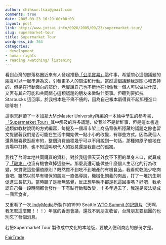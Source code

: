 ```yaml
---
author: chihsun.tsai@gmail.com
comments: true
date: 2005-09-23 16:29:00+00:00
layout: post
link: http://www.jxtsai.info/0928/2005/09/23/supermarket-tour/
slug: supermarket-tour
title: Supermarket Tour
wordpress_id: 764
categories:
- development
- human rights
- reading /watching/ listening
---
```


看到台灣的部落格圈近來有人發起推動[「公平貿易」](http://www.jxtsai.info/blog/)這件事，希望關心這個議題的朋友可以一起串連為文，引發更多人的關注和行動。當然這個議題我是關心和支持的，但是在行動面向的部份，老實說自己也不斷地在想像我一個人可以做些什麼，又否有其它可能和共同關心這類議題的朋友來做點什麼事。但聽到要抵抗Starbucks 這回事，於我根本是不痛不癢的，因為自己根本窮得買不起那種進口咖啡啦！  
  
這兩天翻讀了一本加拿大McMaster University所編的一本給中學生的參考書，[「Supermarket Tour」](http://www.jxtsai.info/blog/)其中觸及的許多議題，於我並不是新鮮事，但是這本書透過類似教材說明的方式編寫，每提及一個超市架上商品背後所隱藏的議題之餘也留文提醒著我們是否可能在生活中開始做一點小小的改變，有哪些方式。因為我個人還真蠻喜歡逛超市的，整個消費過程幾乎可以不用說到一句話，那種如原子般地在賣場中打轉，也不知這叫現代人的寂莫還是我自己的孤獨。  
  
我找了台灣本地共同購買的資料，對於我這個天天外食不下廚的單身人口，就算成了[「穀東」](http://www.jxtsai.info/blog/)也沒有機會煮掉這些米。那麼我還可能做些什麼個人生活化的行為改變，來貫徹這些價值原則？既然買不到吃不到地產的有機食品，我看就乾脆少吃肉食吧，雖然以前早有環保的朋友一直倡導說，機械化飼養的肉品，打了一堆抗生劑促進生長抗力。當時聽了是毫無感覺，反正想早晚不都是死這回事嗎？好吧，我承認自己每一段時間都會發作一下有點行動和改變，十多年過去了，我還是沒法變成一個素食者。  
  
又重看了一次[ IndyMedia](http://www.jxtsai.info/blog/)所製作的1999 Seattle [WTO Summit 的記錄片](http://www.jxtsai.info/blog/)（天啊，我怎麼這麼閒！！！）年底的香港會議，還找不到朋友收留，台灣朋友要組團的也別忘了發個消息。  
  
若把Supermarket Tour  製作成中文化的本地版，要放入便利商店的部份才是。  
  
[FairTrade](http://www.jxtsai.info/blog/)
